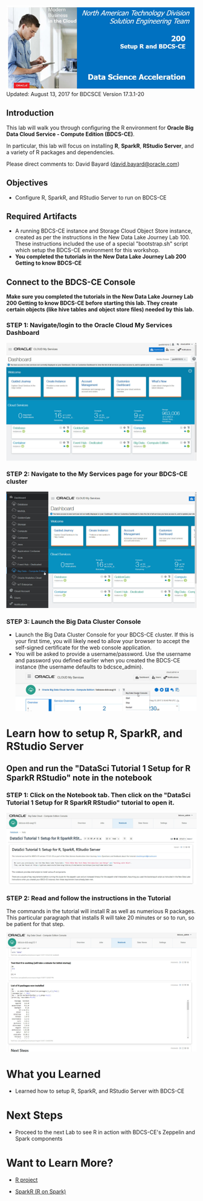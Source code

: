 ![](images/200/200.JPG)  
Updated: August 13, 2017 for BDCSCE Version 17.3.1-20

## Introduction

This lab will walk you through configuring the R environment for **Oracle Big Data Cloud Service - Compute Edition (BDCS-CE)**.  

In particular, this lab will focus on installing **R**, **SparkR**, **RStudio Server**, and a variety of R packages and dependencies.


Please direct comments to: David Bayard (david.bayard@oracle.com)

## Objectives

- Configure R, SparkR, and RStudio Server to run on BDCS-CE

## Required Artifacts

- A running BDCS-CE instance and Storage Cloud Object Store instance, created as per the instructions in the New Data Lake Journey Lab 100.  These instructions included the use of a special "bootstrap.sh" script which setup the BDCS-CE environment for this workshop.
- **You completed the tutorials in the New Data Lake Journey Lab 200 Getting to know BDCS-CE**



## Connect to the BDCS-CE Console

**Make sure you completed the tutorials in the New Data Lake Journey Lab 200 Getting to know BDCS-CE before starting this lab.  They create certain objects (like hive tables and object store files) needed by this lab.**

### **STEP 1**: Navigate/login to the Oracle Cloud My Services Dashboard  

![](images/200/snap0011988.jpg) 

### **STEP 2**: Navigate to the My Services page for your BDCS-CE cluster

![](images/200/snap0011989.jpg)  

### **STEP 3**: Launch the Big Data Cluster Console
- Launch the Big Data Cluster Console for your BDCS-CE cluster.  If this is your first time, you will likely need to allow your browser to accept the self-signed certificate for the web console application.
- You will be asked to provide a username/password.  Use the username and password you defined earlier when you created the BDCS-CE instance (the username defaults to bdcsce_admin).  
![](images/200/snap0012205.jpg)  






# Learn how to setup R, SparkR, and RStudio Server

## Open and run the "DataSci Tutorial 1 Setup for R SparkR RStudio" note in the notebook

### **STEP 1**: Click on the Notebook tab.  Then click on the "DataSci Tutorial 1 Setup for R SparkR RStudio" tutorial to open it. 

![](images/200/snap0012217.jpg) 

### **STEP 2**: Read and follow the instructions in the Tutorial

The commands in the tutorial will install R as well as numerious R packages.  This particular paragraph that installs R will take 20 minutes or so to run, so be patient for that step.

![](images/200/snap0012218.jpg)



# What you Learned

- Learned how to setup R, SparkR, and RStudio Server with BDCS-CE

# Next Steps

- Proceed to the next Lab to see R in action with BDCS-CE's Zeppelin and Spark components

# Want to Learn More?

- [R project](https://www.r-project.org/)

- [SparkR (R on Spark)](http://spark.apache.org/docs/latest/sparkr.html)
